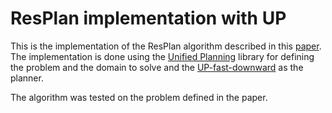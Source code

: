 # ResPlan implementation with UP

This is the implementation of the ResPlan algorithm described in this [paper](https://icaps24.icaps-conference.org/program/workshops/keps-papers/KEPS-24_paper_6.pdf).
The implementation is done using the [Unified Planning](https://github.com/aiplan4eu/unified-planning) library for defining the problem and the domain to solve and the [UP-fast-downward](https://github.com/aiplan4eu/up-fast-downward) as the planner.

The algorithm was tested on the problem defined in the paper.
